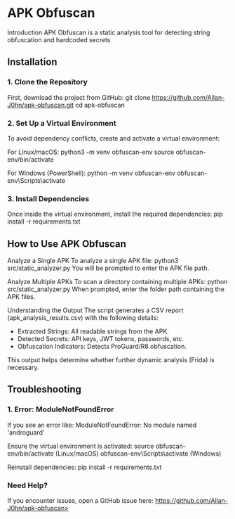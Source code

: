# APK Obfuscan

Introduction
APK Obfuscan is a static analysis tool for detecting string obfuscation and hardcoded secrets

## Installation

### 1. Clone the Repository
First, download the project from GitHub:
git clone https://github.com/Allan-J0hn/apk-obfuscan.git
cd apk-obfuscan

### 2. Set Up a Virtual Environment
To avoid dependency conflicts, create and activate a virtual environment:

For Linux/macOS:
python3 -m venv obfuscan-env
source obfuscan-env/bin/activate

For Windows (PowerShell):
python -m venv obfuscan-env
obfuscan-env\Scripts\activate

### 3. Install Dependencies
Once inside the virtual environment, install the required dependencies:
pip install -r requirements.txt

## How to Use APK Obfuscan

Analyze a Single APK
To analyze a single APK file:
python3 src/static_analyzer.py
You will be prompted to enter the APK file path.

Analyze Multiple APKs
To scan a directory containing multiple APKs:
python src/static_analyzer.py
When prompted, enter the folder path containing the APK files.

Understanding the Output
The script generates a CSV report (apk_analysis_results.csv) with the following details:
- Extracted Strings: All readable strings from the APK.
- Detected Secrets: API keys, JWT tokens, passwords, etc.
- Obfuscation Indicators: Detects ProGuard/R8 obfuscation.

This output helps determine whether further dynamic analysis (Frida) is necessary.

## Troubleshooting

### 1. Error: ModuleNotFoundError
If you see an error like:
ModuleNotFoundError: No module named 'androguard'

Ensure the virtual environment is activated:
source obfuscan-env/bin/activate  (Linux/macOS)
obfuscan-env\Scripts\activate     (Windows)

Reinstall dependencies:
pip install -r requirements.txt

### Need Help?
If you encounter issues, open a GitHub issue here: https://github.com/Allan-J0hn/apk-obfuscan>

